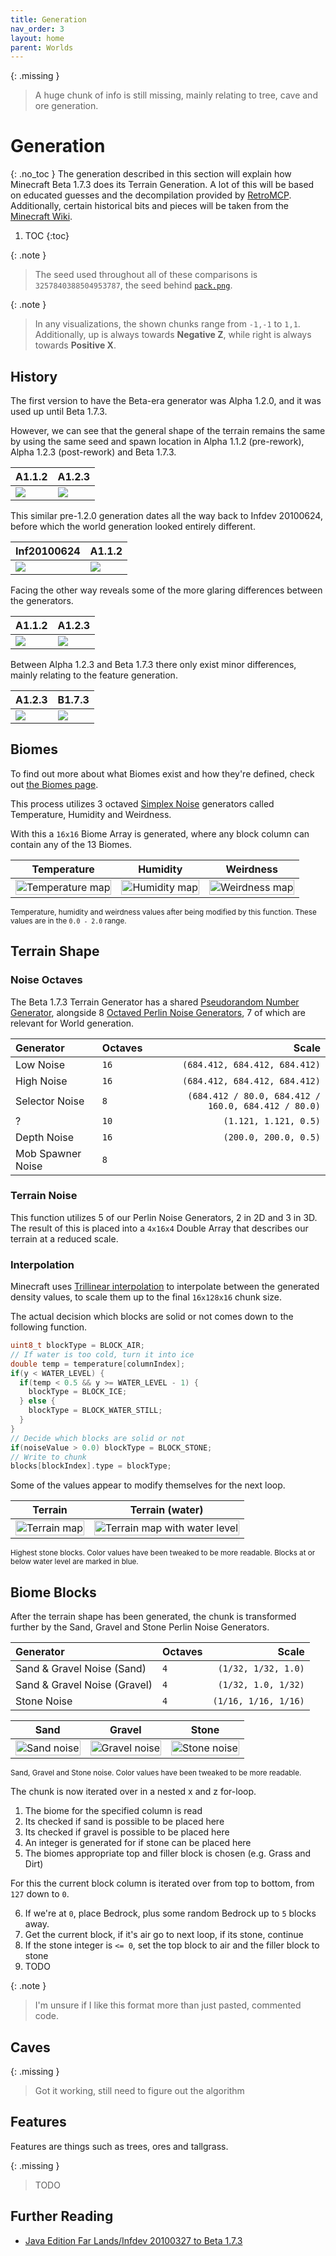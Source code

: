 ```yaml
---
title: Generation
nav_order: 3
layout: home
parent: Worlds
---
```


{: .missing }
> A huge chunk of info is still missing, mainly relating to tree, cave and ore generation.

# Generation
{: .no_toc }
The generation described in this section will explain how Minecraft Beta 1.7.3 does its Terrain Generation. A lot of this will be based on educated guesses and the decompilation provided by [RetroMCP](https://github.com/MCPHackers/RetroMCP-Java). Additionally, certain historical bits and pieces will be taken from the [Minecraft Wiki](https://minecraft.wiki/w/World_generation/History#Beta-era_terrain).

1. TOC
{:toc}

{: .note }
> The seed used throughout all of these comparisons is `3257840388504953787`, the seed behind [`pack.png`](https://minecraftathome.com/projects/packpng.html).

{: .note }
> In any visualizations, the shown chunks range from `-1,-1` to `1,1`. Additionally, up is always towards **Negative Z**, while right is always towards **Positive X**.

## History
The first version to have the Beta-era generator was Alpha 1.2.0, and it was used up until Beta 1.7.3.

However, we can see that the general shape of the terrain remains the same by using the same seed and spawn location in Alpha 1.1.2 (pre-rework), Alpha 1.2.3 (post-rework) and Beta 1.7.3.

| A1.1.2 | A1.2.3 |
| --- | --- |
| ![](images/a112.webp) | ![](images/a123.webp) |

This similar pre-1.2.0 generation dates all the way back to Infdev 20100624, before which the world generation looked entirely different.

| Inf20100624 | A1.1.2 |
| --- | --- |
| ![](images/infdevPack.webp) | ![](images/a112.webp) |

Facing the other way reveals some of the more glaring differences between the generators.

| A1.1.2 | A1.2.3 |
| --- | --- |
| ![](images/a112_pack.webp) | ![](images/a123_pack.webp) |

Between Alpha 1.2.3 and Beta 1.7.3 there only exist minor differences, mainly relating to the feature generation.

| A1.2.3 | B1.7.3 |
| --- | --- |
| ![](images/a123_pack.webp) | ![](images/b173_pack.webp) |

## Biomes
To find out more about what Biomes exist and how they're defined, check out [the Biomes page](biomes).

This process utilizes 3 octaved [Simplex Noise](../technical/noise#simplex-noise) generators called Temperature, Humidity and Weirdness.

With this a `16x16` Biome Array is generated, where any block column can contain any of the 13 Biomes.

| Temperature | Humidity | Weirdness |
| :---: | :---: | :---: |
| <img src="images/temperaturePost.png" alt="Temperature map" style="image-rendering: pixelated; width: 100%"> | <img src="images/humidityPost.png" alt="Humidity map" style="image-rendering: pixelated; width: 100%"> | <img src="images/weirdness.png" alt="Weirdness map" style="image-rendering: pixelated; width: 100%"> |

<sub>Temperature, humidity and weirdness values after being modified by this function. These values are in the `0.0 - 2.0` range.</sub>

## Terrain Shape
### Noise Octaves
The Beta 1.7.3 Terrain Generator has a shared [Pseudorandom Number Generator](../technical/random), alongside 8 [Octaved Perlin Noise Generators](../technical/noise), 7 of which are relevant for World generation.

| Generator | Octaves | Scale |
| :--- | --- | ---: |
| Low Noise | `16` | `(684.412, 684.412, 684.412)` |
| High Noise | `16` | `(684.412, 684.412, 684.412)` |
| Selector Noise | `8` | `(684.412 / 80.0, 684.412 / 160.0, 684.412 / 80.0)` |
| ? | `10` | `(1.121, 1.121, 0.5)` |
| Depth Noise | `16` | `(200.0, 200.0, 0.5)` |
| Mob Spawner Noise | `8` | |

### Terrain Noise
This function utilizes 5 of our Perlin Noise Generators, 2 in 2D and 3 in 3D.
The result of this is placed into a `4x16x4` Double Array that describes our terrain at a reduced scale.

### Interpolation
Minecraft uses [Trillinear interpolation](https://en.wikipedia.org/wiki/Trilinear_interpolation) to interpolate between the generated density values, to scale them up to the final `16x128x16` chunk size.

The actual decision which blocks are solid or not comes down to the following function.
```c
uint8_t blockType = BLOCK_AIR;
// If water is too cold, turn it into ice
double temp = temperature[columnIndex];
if(y < WATER_LEVEL) {
  if(temp < 0.5 && y >= WATER_LEVEL - 1) {
    blockType = BLOCK_ICE;
  } else {
    blockType = BLOCK_WATER_STILL;
  }
}
// Decide which blocks are solid or not
if(noiseValue > 0.0) blockType = BLOCK_STONE;
// Write to chunk
blocks[blockIndex].type = blockType;
```
Some of the values appear to modify themselves for the next loop.

| Terrain | Terrain (water) |
| --- | --- |
| <img src="images/terrain.png" alt="Terrain map" style="image-rendering: pixelated; width: 100%"> | <img src="images/terrainWater.png" alt="Terrain map with water level" style="image-rendering: pixelated; width: 100%"> |

<sub>Highest stone blocks. Color values have been tweaked to be more readable.
Blocks at or below water level are marked in blue.</sub>

## Biome Blocks
After the terrain shape has been generated, the chunk is transformed further by the Sand, Gravel and Stone Perlin Noise Generators.

| Generator | Octaves | Scale |
| :--- | --- | ---: |
| Sand & Gravel Noise (Sand) | `4` | `(1/32, 1/32, 1.0)` |
| Sand & Gravel Noise (Gravel) | `4` | `(1/32, 1.0, 1/32)` |
| Stone Noise | `4` | `(1/16, 1/16, 1/16)` |

| Sand | Gravel | Stone |
| --- | --- | --- |
| <img src="images/sandNoise.png" alt="Sand noise" style="image-rendering: pixelated; width: 100%"> | <img src="images/gravelNoise.png" alt="Gravel noise" style="image-rendering: pixelated; width: 100%"> | <img src="images/stoneNoise.png" alt="Stone noise" style="image-rendering: pixelated; width: 100%"> |

<sub>Sand, Gravel and Stone noise. Color values have been tweaked to be more readable.</sub>

The chunk is now iterated over in a nested x and z for-loop.
1. The biome for the specified column is read
2. Its checked if sand is possible to be placed here 
3. Its checked if gravel is possible to be placed here 
4. An integer is generated for if stone can be placed here
5. The biomes appropriate top and filler block is chosen (e.g. Grass and Dirt)

For this the current block column is iterated over from top to bottom, from `127` down to `0`.

6. If we're at `0`, place Bedrock, plus some random Bedrock up to `5` blocks away.
7. Get the current block, if it's air go to next loop, if its stone, continue
8. If the stone integer is `<= 0`, set the top block to air and the filler block to stone
9. TODO

{: .note }
> I'm unsure if I like this format more than just pasted, commented code.

## Caves

{: .missing }
> Got it working, still need to figure out the algorithm

## Features

Features are things such as trees, ores and tallgrass.

{: .missing }
> TODO


<script>
  document.addEventListener("DOMContentLoaded", function () {
    mediumZoom('img', {
      margin: 10,
      background: '#000000CC'
    });
  });
</script>

## Further Reading
- [Java Edition Far Lands/Infdev 20100327 to Beta 1.7.3](https://minecraft.wiki/w/Java_Edition_Far_Lands/Infdev_20100327_to_Beta_1.7.3)